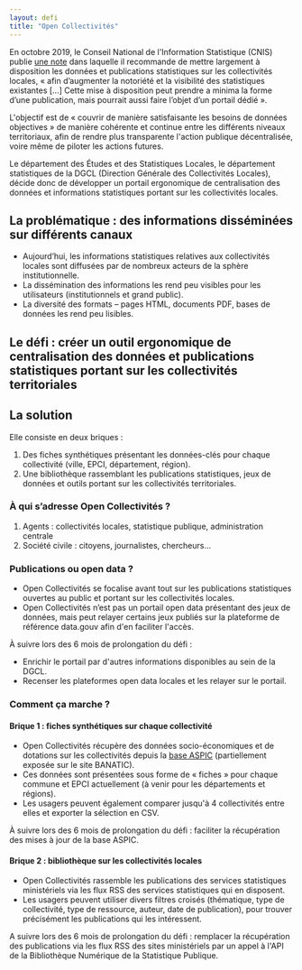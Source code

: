 ```yaml
---
layout: defi
title: "Open Collectivités"
---
```


En octobre 2019, le Conseil National de l'Information Statistique (CNIS) publie [une note](https://www.cnis.fr/wp-content/uploads/2020/02/Note-Stat-sur-les-Coll-territoriales-def.pdf) dans laquelle il recommande  de  mettre  largement  à  disposition les données et publications statistiques sur les collectivités locales, « afin  d’augmenter  la  notoriété  et  la  visibilité des statistiques  existantes [...] Cette mise à disposition  peut  prendre a minima la forme d’une publication, mais pourrait aussi faire l’objet d’un portail dédié ».

L'objectif est de « couvrir de manière satisfaisante les besoins de données objectives » de manière cohérente et continue entre les différents niveaux territoriaux, afin de rendre plus transparente l'action publique décentralisée, voire même de piloter les actions futures.

Le département  des Études et des Statistiques Locales, le département statistiques de la DGCL (Direction Générale des Collectivités Locales), décide donc de développer un portail ergonomique de centralisation des données et informations statistiques portant sur les collectivités locales.

## La problématique : des informations disséminées sur différents canaux

* Aujourd’hui, les informations statistiques relatives aux collectivités locales sont diffusées par de nombreux acteurs de la sphère institutionnelle.
* La dissémination des informations les rend peu visibles pour les utilisateurs (institutionnels et grand public).
* La diversité des formats – pages HTML, documents PDF, bases de données les rend peu lisibles.

## Le défi : créer un outil ergonomique de centralisation des données et publications statistiques portant sur les collectivités territoriales

## La solution

Elle consiste en deux briques :
1. Des fiches synthétiques présentant les données-clés pour chaque collectivité (ville, EPCI, département, région).
2. Une bibliothèque rassemblant les publications statistiques, jeux de données et outils portant sur les collectivités territoriales.

### À qui s’adresse Open Collectivités ?
1. Agents : collectivités locales, statistique publique, administration centrale
2. Société civile : citoyens, journalistes, chercheurs…

### Publications ou open data ?

* Open Collectivités se focalise avant tout sur les publications statistiques ouvertes au public et portant sur les collectivités locales.
* Open Collectivités n’est pas un portail open data présentant des jeux de données, mais peut relayer certains jeux publiés sur la plateforme de référence data.gouv afin d'en faciliter l'accès.

À suivre lors des 6 mois de prolongation du défi :
* Enrichir le portail par d'autres informations disponibles au sein de la DGCL.
* Recenser les plateformes open data locales et les relayer sur le portail.

### Comment ça marche ?

#### Brique 1 : fiches synthétiques sur chaque collectivité
* Open Collectivités récupère des données socio-économiques et de dotations sur les collectivités depuis la [base ASPIC](https://www.data.gouv.fr/fr/datasets/les-donnees-contextuelles-des-intercommunalites-et-autres-structures-territoriales/) (partiellement exposée sur le site BANATIC).
* Ces données sont présentées sous forme de « fiches » pour chaque commune et EPCI actuellement (à venir pour les départements et régions).
* Les usagers peuvent également comparer jusqu'à 4 collectivités entre elles et exporter la sélection en CSV.

À suivre lors des 6 mois de prolongation du défi : faciliter la récupération des mises à jour de la base ASPIC.

#### Brique 2 : bibliothèque sur les collectivités locales
* Open Collectivités rassemble les publications des services statistiques ministériels via les flux RSS des services statistiques qui en disposent.
* Les usagers peuvent utiliser divers filtres croisés (thématique, type de collectivité, type de ressource, auteur, date de publication), pour trouver précisément les publications qui les intéressent.

A suivre lors des 6 mois de prolongation du défi : remplacer la récupération des publications via les flux RSS des sites ministériels par un appel à l'API de la Bibliothèque Numérique de la Statistique Publique.
